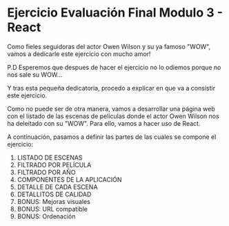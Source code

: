 # Ejercicio Evaluación Final Modulo 3 - React

Como fieles seguidoras del actor Owen Wilson y su ya famoso "WOW", vamos a dedicarle este ejercicio con mucho amor!

P.D Esperemos que despues de hacer el ejercicio no lo odiemos porque no nos sale su WOW...

Y tras esta pequeña dedicatoria, procedo a explicar en que va a consistir este ejercicio.

Como no puede ser de otra manera, vamos a desarrollar una página web con el listado de las escenas de películas donde el actor Owen Wilson nos ha deleitado con su "WOW". Para ello, vamos a hacer uso de React.

A continuación, pasamos a definir las partes de las cuales se compone el ejercicio:

1. LISTADO DE ESCENAS
2. FILTRADO POR PELÍCULA
3. FILTRADO POR AÑO
4. COMPONENTES DE LA APLICACIÓN
5. DETALLE DE CADA ESCENA
6. DETALLITOS DE CALIDAD
7. BONUS: Mejoras visuales
8. BONUS: URL compatible
9. BONUS: Ordenación
